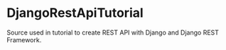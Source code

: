 # DjangoRestApiTutorial
Source used in tutorial to create REST API with Django and Django REST Framework.
